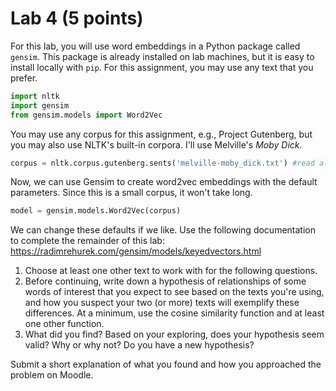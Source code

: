 # Lab 4 (5 points)

For this lab, you will use word embeddings in a Python package called `gensim`.  This package is already installed on lab machines, but it is easy to install locally with `pip`.  For this assignment, you may use any text that you prefer.  

```python
import nltk
import gensim
from gensim.models import Word2Vec 
```

You may use any corpus for this assignment, e.g., Project Gutenberg, but you may also use NLTK's built-in corpora.  I'll use Melville's *Moby Dick.*

```python
corpus = nltk.corpus.gutenberg.sents('melville-moby_dick.txt') #read all sentences
```

Now, we can use Gensim to create word2vec embeddings with the default parameters.   Since this is a small corpus, it won't take long.

```python
model = gensim.models.Word2Vec(corpus)
```

We can change these defaults if we like.  Use the following documentation to complete the remainder of this lab: https://radimrehurek.com/gensim/models/keyedvectors.html

1. Choose at least one other text to work with for the following questions.
2. Before continuing, write down a hypothesis of relationships of some words of interest that you expect to see based on the texts you're using, and how you suspect your two (or more) texts will exemplify these differences.  At a minimum, use the cosine similarity function and at least one other function.
3. What did you find? Based on your exploring, does your hypothesis seem valid?  Why or why not?  Do you have a new hypothesis?

Submit a short explanation of what you found and how you approached the problem on Moodle.

